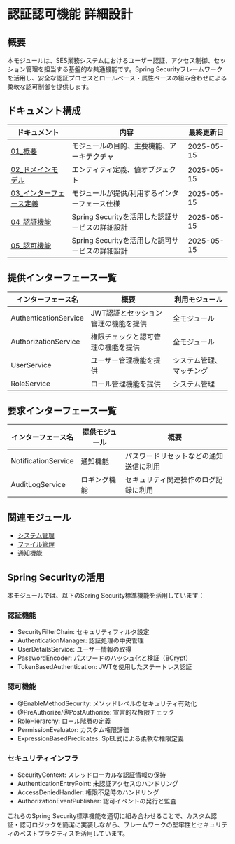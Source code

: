 # 認証認可機能 詳細設計

## 概要
本モジュールは、SES業務システムにおけるユーザー認証、アクセス制御、セッション管理を担当する基盤的な共通機能です。Spring Securityフレームワークを活用し、安全な認証プロセスとロールベース・属性ベースの組み合わせによる柔軟な認可制御を提供します。

## ドキュメント構成

| ドキュメント | 内容 | 最終更新日 |
|------------|------|----------|
| [01_概要](./01_概要.md) | モジュールの目的、主要機能、アーキテクチャ | 2025-05-15 |
| [02_ドメインモデル](./02_ドメインモデル.md) | エンティティ定義、値オブジェクト | 2025-05-15 |
| [03_インターフェース定義](./03_インターフェース定義.md) | モジュールが提供/利用するインターフェース仕様 | 2025-05-15 |
| [04_認証機能](./04_認証機能.md) | Spring Securityを活用した認証サービスの詳細設計 | 2025-05-15 |
| [05_認可機能](./05_認可機能.md) | Spring Securityを活用した認可サービスの詳細設計 | 2025-05-15 |

## 提供インターフェース一覧

| インターフェース名 | 概要 | 利用モジュール |
|-----------------|------|--------------|
| AuthenticationService | JWT認証とセッション管理の機能を提供 | 全モジュール |
| AuthorizationService | 権限チェックと認可管理の機能を提供 | 全モジュール |
| UserService | ユーザー管理機能を提供 | システム管理、マッチング |
| RoleService | ロール管理機能を提供 | システム管理 |

## 要求インターフェース一覧

| インターフェース名 | 提供モジュール | 概要 |
|-----------------|--------------|------|
| NotificationService | 通知機能 | パスワードリセットなどの通知送信に利用 |
| AuditLogService | ロギング機能 | セキュリティ関連操作のログ記録に利用 |

## 関連モジュール

- [システム管理](../02_システム管理/)
- [ファイル管理](../03_ファイル管理/)
- [通知機能](../04_通知機能/)

## Spring Securityの活用

本モジュールでは、以下のSpring Security標準機能を活用しています：

### 認証機能
- SecurityFilterChain: セキュリティフィルタ設定
- AuthenticationManager: 認証処理の中央管理
- UserDetailsService: ユーザー情報の取得
- PasswordEncoder: パスワードのハッシュ化と検証（BCrypt）
- TokenBasedAuthentication: JWTを使用したステートレス認証

### 認可機能
- @EnableMethodSecurity: メソッドレベルのセキュリティ有効化
- @PreAuthorize/@PostAuthorize: 宣言的な権限チェック
- RoleHierarchy: ロール階層の定義
- PermissionEvaluator: カスタム権限評価
- ExpressionBasedPredicates: SpEL式による柔軟な権限定義

### セキュリティインフラ
- SecurityContext: スレッドローカルな認証情報の保持
- AuthenticationEntryPoint: 未認証アクセスのハンドリング
- AccessDeniedHandler: 権限不足時のハンドリング
- AuthorizationEventPublisher: 認可イベントの発行と監査

これらのSpring Security標準機能を適切に組み合わせることで、カスタム認証・認可ロジックを簡潔に実装しながら、フレームワークの堅牢性とセキュリティのベストプラクティスを活用しています。